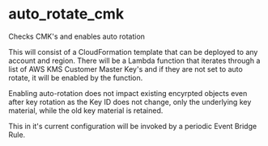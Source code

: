 # auto_rotate_cmk
Checks CMK's and enables auto rotation

This will consist of a CloudFormation template that can be deployed to any account and region. There will be a Lambda function that iterates through a list of AWS KMS Customer Master Key's and if they are not set to auto rotate, it will be enabled by the function. 

Enabling auto-rotation does not impact existing encyrpted objects even after key rotation as the Key ID does not change, only the underlying key material, while the old key material is retained.

This in it's current configuration will be invoked by a periodic Event Bridge Rule. 
